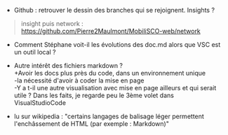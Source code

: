 - Github : retrouver le dessin des branches qui se rejoignent. Insights ?

> insight puis network : https://github.com/Pierre2Maulmont/MobiliSCO-web/network

- Comment Stéphane voit-il les évolutions des doc.md alors que VSC est un outil local ?

- Autre intérêt des fichiers markdown ?  
+Avoir les docs plus près du code, dans un environnement unique  
-la nécessité d'avoir à coder la mise en page  
-Y a t-il une autre visualisation avec mise en page ailleurs et qui serait utile ? Dans les faits, je regarde peu le 3ème volet dans VisualStudioCode

- lu sur wikipedia : "certains langages de balisage léger permettent l'enchâssement de HTML (par exemple : Markdown)"
